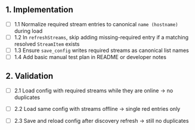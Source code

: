 ## 1. Implementation
- [ ] 1.1 Normalize required stream entries to canonical `name (hostname)` during load
- [ ] 1.2 In `refreshStreams`, skip adding missing-required entry if a matching resolved `StreamItem` exists
- [ ] 1.3 Ensure `save_config` writes required streams as canonical list names
- [ ] 1.4 Add basic manual test plan in README or developer notes

## 2. Validation
- [ ] 2.1 Load config with required streams while they are online → no duplicates
- [ ] 2.2 Load same config with streams offline → single red entries only
- [ ] 2.3 Save and reload config after discovery refresh → still no duplicates

